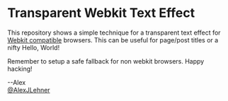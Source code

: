 Transparent Webkit Text Effect
=================================

This repository shows a simple technique for a transparent text effect for [Webkit compatible](http://en.wikipedia.org/wiki/List_of_web_browsers#WebKit-based) browsers. This can be useful for page/post titles or a nifty Hello, World! 

Remember to setup a safe fallback for non webkit browsers. Happy hacking! 

--Alex  
[@AlexJLehner](http://www.twitter.com.com/alexjlehner)